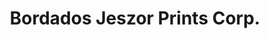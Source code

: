 ---
title: "Bordados Jeszor Prints Corp."
url: /san-juan/bordados-jeszor-prints-corp/
shop: Kopieren
---